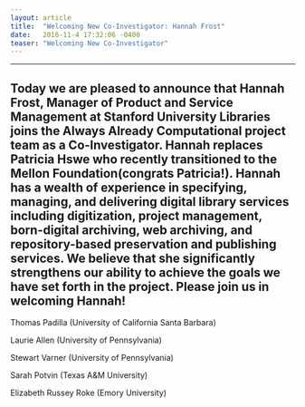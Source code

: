 ```yaml
---
layout: article
title:  "Welcoming New Co-Investigator: Hannah Frost"
date:   2016-11-4 17:32:06 -0400
teaser: "Welcoming New Co-Investigator"
---
```

---
Today we are pleased to announce that Hannah Frost, Manager of Product and Service Management at Stanford University Libraries joins the Always Already Computational project team as a Co-Investigator. Hannah replaces Patricia Hswe who recently transitioned to the Mellon Foundation(congrats Patricia!). Hannah has a wealth of experience in specifying, managing, and delivering digital library services including digitization, project management, born-digital archiving, web archiving, and repository-based preservation and publishing services. We believe that she significantly strengthens our ability to achieve the goals we have set forth in the project. Please join us in welcoming Hannah!
---
Thomas Padilla (University of California Santa Barbara)

Laurie Allen (University of Pennsylvania)

Stewart Varner (University of Pennsylvania)

Sarah Potvin (Texas A&M University)

Elizabeth Russey Roke (Emory University)
